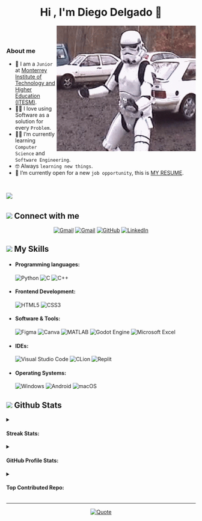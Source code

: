 <h1 align="center">Hi , I'm Diego Delgado 👋</h1>

<picture><img align="right" src="https://github.com/diegodel6/diegodel6/blob/main/dance-storm-trooper.gif?raw=true" width = 370px></picture>

<br><br>
### About me
- :school: I am a `Junior` at [Monterrey Institute of Technology and Higher Education (ITESM)](https://tec.mx/es).
- :technologist: I love using Software as a solution for every `Problem`.
- :student: I’m currently learning `Computer Science` and `Software Engineering`.
- :nerd_face: Always `learning new things`.
- :thinking: I’m currently open for a new `job opportunity`, this is [MY RESUME](https://github.com/diegodel6/diegodel6/blob/23cd44d406077693bb0b3660e5cfbb3300f4f88f/CV.pdf).
<br>

[![](https://visitcount.itsvg.in/api?id=diegodel6&icon=0&color=2)](https://visitcount.itsvg.in)

## <picture><img src="https://github.com/7oSkaaa/7oSkaaa/blob/main/Images/Connect-with-me.gif?raw=true" width="120px"></picture> Connect with me
<p align="center">
	<a href="https://wa.me/523221935914"><img img src="https://img.shields.io/badge/WhatsApp-25D366?style=for-the-badge&logo=whatsapp&logoColor=white" alt="Gmail"/></a>
	<a href="mailto:diegodelgadog1@gmail.com"><img img src="https://img.shields.io/badge/Gmail-D14836?style=for-the-badge&logo=gmail&logoColor=white" alt="Gmail"/></a>
	<a href="https://github.com/diegodel6"><img src="https://img.shields.io/badge/github-%23121011.svg?style=for-the-badge&logo=github&logoColor=white" alt="GitHub"/></a>
	<a href="www.linkedin.com/in/diego-delgado-753bab233"><img src="https://img.shields.io/badge/linkedin-%230077B5.svg?style=for-the-badge&logo=linkedin&logoColor=white" alt="LinkedIn"/></a>
</p>

## <picture><img src = "https://github.com/7oSkaaa/7oSkaaa/blob/main/Images/about_me.gif?raw=true" width = 30px></picture> My Skills
- #### Programming languages:
	![Python](https://img.shields.io/badge/python-3670A0?style=for-the-badge&logo=python&logoColor=ffdd54)
	![C](https://img.shields.io/badge/c-%2300599C.svg?style=for-the-badge&logo=c&logoColor=white)
	![C++](https://img.shields.io/badge/c++-%2300599C.svg?style=for-the-badge&logo=c%2B%2B&logoColor=white)
  
- #### Frontend Development:
	![HTML5](https://img.shields.io/badge/html5-%23E34F26.svg?style=for-the-badge&logo=html5&logoColor=white)
	![CSS3](https://img.shields.io/badge/css3-%231572B6.svg?style=for-the-badge&logo=css3&logoColor=white)
  
- #### Software & Tools: 
	![Figma](https://img.shields.io/badge/figma-%23F24E1E.svg?style=for-the-badge&logo=figma&logoColor=white)
	![Canva](https://img.shields.io/badge/Canva-%2300C4CC.svg?style=for-the-badge&logo=Canva&logoColor=white)
	![MATLAB](https://img.shields.io/badge/MATLAB-0076A8?style=for-the-badge&logo=mathworks&logoColor=white)
	![Godot Engine](https://img.shields.io/badge/GODOT-%23FFFFFF.svg?style=for-the-badge&logo=godot-engine)
	![Microsoft Excel](https://img.shields.io/badge/Microsoft_Excel-217346?style=for-the-badge&logo=microsoft-excel&logoColor=white)
  
- #### IDEs:
	![Visual Studio Code](https://img.shields.io/badge/Visual%20Studio%20Code-0078d7.svg?style=for-the-badge&logo=visual-studio-code&logoColor=white)
	![CLion](https://img.shields.io/badge/CLion-black?style=for-the-badge&logo=clion&logoColor=white)
	![Replit](https://img.shields.io/badge/Replit-DD1200?style=for-the-badge&logo=Replit&logoColor=white)
  
- #### Operating Systems:
	![Windows](https://img.shields.io/badge/Windows-0078D6?style=for-the-badge&logo=windows&logoColor=white)
	![Android](https://img.shields.io/badge/Android-3DDC84?style=for-the-badge&logo=android&logoColor=white)
	![macOS](https://img.shields.io/badge/mac%20os-000000?style=for-the-badge&logo=macos&logoColor=F0F0F0)

## <picture><img src = "https://github.com/7oSkaaa/7oSkaaa/blob/main/Images/Statistics.gif?raw=true" width = 40px> </picture> Github Stats
<details>
<summary><h4>Streak Stats:</h4></summary>

![](https://github-readme-streak-stats.herokuapp.com/?user=diegodel6&theme=vision-friendly-dark&hide_border=false)

</details>

<details>
<summary><h4>GitHub Profile Stats:</h4></summary>

![GitHub Stats](https://github-readme-stats.vercel.app/api?username=diegodel6&theme=vision-friendly-dark&hide_border=false&include_all_commits=true&count_private=true)  ![Top Languages](https://github-readme-stats.vercel.app/api/top-langs/?username=diegodel6&theme=vision-friendly-dark&hide_border=false&include_all_commits=true&count_private=true&layout=compact)

</details>

<details>
<summary><h4>Top Contributed Repo:</h4></summary>

![](https://github-contributor-stats.vercel.app/api?username=diegodel6&limit=5&theme=vision-friendly-dark&combine_all_yearly_contributions=true)

</details>

----

<p align = "center">
	<a href="https://github.com/piyushsuthar/github-readme-quotes"> <img alt = "Quote" src="https://quotes-github-readme.vercel.app/api?type=horizontal&theme=tokyonight&animation=grow_out_in&quoteCategory=programming">
</p>
